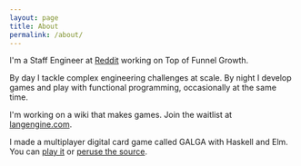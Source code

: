 ```yaml
---
layout: page
title: About
permalink: /about/
---
```


I'm a Staff Engineer at [Reddit](https://www.redditinc.com/) working on Top of Funnel Growth.

By day I tackle complex engineering challenges at scale. By night I develop games and play with functional programming, occasionally at the same time.

I'm working on a wiki that makes games. Join the waitlist at [langengine.com](https://www.langengine.com/).

I made a multiplayer digital card game called GALGA with Haskell and Elm. You can [play it](https://www.galgagame.com) or [peruse the source](https://github.com/RoganMurley/GALGAGAME).
